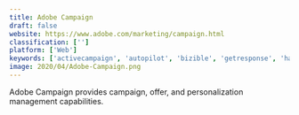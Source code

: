 ```yaml
---
title: Adobe Campaign
draft: false 
website: https://www.adobe.com/marketing/campaign.html
classification: ['']
platform: ['Web']
keywords: ['activecampaign', 'autopilot', 'bizible', 'getresponse', 'hatchbuck', 'ibm_campaign', 'ibm_customer_experience', 'impact', 'insideview', 'leadsquared', 'looker', 'ninjacat', 'oracle_eloqua', 'pardot', 'sharpspring', 'zoominfo_powered_by_discoverorg', 'dotdigital_engagement_cloud']
image: 2020/04/Adobe-Campaign.png
---
```

Adobe Campaign provides campaign, offer, and personalization management capabilities.